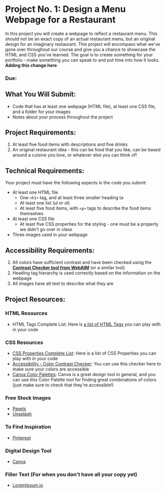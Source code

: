 # Project No. 1: Design a Menu Webpage for a Restaurant

In this project you will create a webpage to reflect a restaurant menu. This should not be an exact copy of an actual restaurant menu, but an original design for an imaginary restaurant. This project will encompass what we've gone over throughout our course and give you a chance to showcase the HTML and CSS you've learned. The goal is to create something for your portfolio - make something you can speak to and put time into how it looks. **Adding this change here**

### Due: 

## What You Will Submit:
- Code that has at least one webpage (HTML file), at least one CSS file, and a folder for your images
- Notes about your process throughout the project

## Project Requirements:
1. At least five food items with descriptions and five drinks
2. An original restaurant idea - this can be food that you like, can be based around a cuisine you love, or whatever else you can think of!

## Technical Requirements:
Your project must have the following aspects in the code you submit:
- At least one HTML file
    - One `<h1>` tag, and at least three smaller heading ta
    - At least one list (ul or ol)
    - At least five food items, with `<p>` tags to describe the food items themselves
- At least one CSS file
    - At least five CSS properties for the styling - one must be a property we didn’t go over in class
- Three images used in your webpage

## Accessibility Requirements:
1. All colors have sufficient contrast and have been checked using the **[Contrast Checker tool from WebAIM](https://webaim.org/resources/contrastchecker/)** (or a similar tool)
2. Heading tag hierarchy is used correctly based on the information on the webpage
3. All images have alt text to describe what they are

## Project Resources:
### HTML Resources
- HTML Tags Complete List: Here is [a list of HTML Tags](https://www.w3schools.com/TAGS/default.asp) you can play with in your code

### CSS Resources
- [CSS Properties Complete List](https://www.w3schools.com/cssref/index.php): Here is a list of CSS Properties you can play with in your code
- [Accessibility - Color Contrast Checker](https://webaim.org/resources/contrastchecker/): You can use this checker here to make sure your colors are accessible
- [Canva Color Palettes](https://www.canva.com/colors/color-palettes/): Canva is a great design tool in general, and you can use this Color Palette tool for finding great combinations of colors (just make sure to check that they're accessible!)

### Free Stock Images
- [Pexels](https://www.pexels.com/)
- [Unsplash](https://unsplash.com/)

### To Find Inspiration
- [Pinterest](https://www.pinterest.com/)

### Digital Design Tool
- [Canva](https://www.canva.com/)

### Filler Text (For when you don't have all your copy yet)
- [LoremIpsum.io](https://loremipsum.io/)
